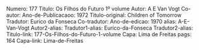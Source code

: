 Numero: 177
Titulo: Os Filhos do Futuro 1º volume
Autor: A E Van Vogt
Co-autor: 
Ano-de-Publicacaoo: 1972
Titulo-original: Children of Tomorrow
Tradutor: Eurico da Fonseca
Co-tradutor: 
Ano-de-edicao: 1970
alias: A-E-Van-Vogt
Autor2-alias: 
Tradutor1-alias: Eurico-da-Fonseca
Tradutor2-alias: 
Titulo-link: 177-Os-Filhos-do-Futuro-1-volume
Capa: Lima de Freitas
pags: 164
Capa-link: Lima-de-Freitas